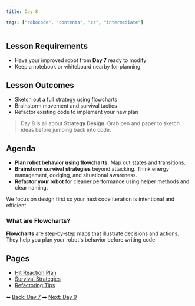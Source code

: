 ```yaml
---
title: Day 8

tags: ["robocode", "contents", "cs", "intermediate"]
---
```


## Lesson Requirements

- Have your improved robot from **Day 7** ready to modify
- Keep a notebook or whiteboard nearby for planning

## Lesson Outcomes

- Sketch out a full strategy using flowcharts
- Brainstorm movement and survival tactics
- Refactor existing code to implement your new plan

> Day 8 is all about **Strategy Design**. Grab pen and paper to sketch ideas before jumping back into code.

## Agenda

- **Plan robot behavior using flowcharts.** Map out states and transitions.
- **Brainstorm survival strategies** beyond attacking. Think energy management, dodging, and situational awareness.
- **Refactor your robot** for cleaner performance using helper methods and clear naming.

We focus on design first so your next code iteration is intentional and efficient.

### What are Flowcharts?

**Flowcharts** are step‑by‑step maps that illustrate decisions and actions. They
help you plan your robot's behavior before writing code.

## Pages

- [Hit Reaction Plan](/robocode/Day-8/00_hit_reaction_plan)
- [Survival Strategies](/robocode/Day-8/01_survival_strategies)
- [Refactoring Tips](/robocode/Day-8/02_refactoring)

⬅️ [Back: Day 7](/robocode/Day-7/index)
➡️ [Next: Day 9](/robocode/Day-9/index)
